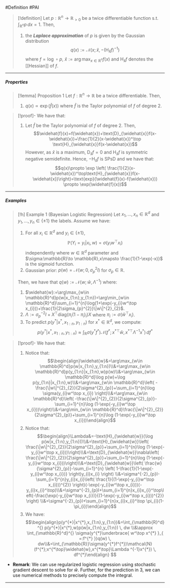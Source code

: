 #Definition #PAI 

> [!definition]
> Let $p:\mathbb{R}^n\to \mathbb{R}_{> 0}$ be a twice differentiable function s.t. $\int_{\mathbb{R}^n}^{} p \, dx=1$. Then, 
> 1. the ***Laplace approximation*** of $p$ is given by the Gaussian distribution $$q(x):=\mathcal{N}(x; \widehat{x},-(\text{H}_{\widehat{x}}f)^{-1})$$where $f = \log \circ p$, $\widehat{x}:=\arg\max_{x\in \mathbb{R}^n}f(x)$ and  $\text{H}_{\widehat{x}}f$ denotes the [[Hessian]] of $f$. 
---
##### Properties
> [!lemma] Proposition 1
> Let $f:\mathbb{R}^n\to \mathbb{R}$ be a twice differentiable. Then, 
> 1. $q(x)\propto\exp(\widehat{f}(x))$ where $\widehat{f}$ is the Taylor polynomial of $f$ of degree 2.

> [!proof]-
> We have that:
> 1. Let $\widehat{f}$ be the Taylor polynomial of $f$ of degree 2. Then, $$\widehat{f}(x)=f(\widehat{x})+\text{D}_{\widehat{x}}f(x-\widehat{x})+\frac{1}{2}(x-\widehat{x})^\top \text{H}_{\widehat{x}}f(x-\widehat{x})$$However, as $\widehat{x}$ is a maximum, $\text{D}_{\widehat{x}}f=0$ and $\text{H}_{\widehat{x}}f$ is symmetric negative semidefinite. Hence, $-\text{H}_{\widehat{x}}f$ is SPsD and we have that: $$q(x)\propto \exp \left(  \frac{1}{2}(x-\widehat{x})^\top\text{H}_{\widehat{x}}f(x-\widehat{x})\right)=\text{exp}(\widehat{f}(x)-f(\widehat{x}))  \propto \exp(\widehat{f}(x))$$
---
##### Examples
> [!h] Example 1 (Bayesian Logistic Regression)
> Let $x_{1},\dots,x_{n}\in \mathbb{R}^d$ and $y_{1},\dots,y_{n}\in \{ \pm 1 \}$ the labels. Assume we have:
> 1. For all $x_{i}\in \mathbb{R}^d$ and $y_{i}\in \{ \pm 1 \}$, $$\mathbb{P}(Y_{i}=y_{i}|x_{i},w)=\sigma(y_{i}w^\top x_{i})$$ independently where $w\in \mathbb{R}^d$ parameter and $\sigma:\mathbb{R}\to \mathbb{R},x\mapsto \frac{1}{1-\exp(-x)}$ is the sigmoid function. 
> 1. Gaussian prior: $p(w)=\mathcal{N}(w;0,\sigma^{2}_{p}I)$ for $\sigma_{p}\in \mathbb{R}$.
> 
> Then, we have that $q(w):=\mathcal{N}(w; \widehat{w}, \Lambda ^{-1})$ where:
> 1. $\widehat{w}:=\arg\max_{w\in \mathbb{R}^d}p(w|x_{1:n},y_{1:n})=\arg\min_{w\in \mathbb{R}^d}\sum_{i=1}^{n}\log(1+\exp(-y_{i}w^\top x_{i}))+\frac{1}{2\sigma_{p}^{2}}\|w\|^{2}_{2}$. 
> 2. $\Lambda:=\sigma_{p}^{-2}I+X^\top \text{diag}(\pi_{i}(1-\pi_{i})_{i})X$ where $\pi_{i}:=\sigma(\widehat{w}^\top x_{i})$.
> 3. To predict $p(y^{*}|x^{*},x_{1:n},y_{1:n})$ for $x^{*}\in \mathbb{R}^d$, we compute: $$p(y^{*}|x^{*},x_{1:n},y_{1:n})\approx \int_{\mathbb{R}}\sigma(y^{*}f^{*})\mathcal{N}(f^{*};x^{*\top}\widehat{w},x^{*\top}\Lambda ^{-1}x^{*})  \, df^{*} $$

> [!proof]-
> We have that:
> 1. Notice that: $$\begin{align}\widehat{w}&=\arg\max_{w\in \mathbb{R}^d}p(w|x_{1:n},y_{1:n})\\&=\arg\max_{w\in \mathbb{R}^d}p(y_{1:n}|x_{1:n},w)p(w)\\&=\arg\max_{w\in \mathbb{R}^d}\log p(w)+\log p(y_{1:n}|x_{1:n},w)\\&=\arg\max_{w\in \mathbb{R}^d}\left( -\frac{\|w\|^{2}_{2}}{2\sigma^{2}_{p}}+\sum_{i=1}^{n}\log \sigma(y_{i}w^\top x_{i}) \right)\\&=\arg\max_{w\in \mathbb{R}^d}\left( -\frac{\|w\|^{2}_{2}}{2\sigma^{2}_{p}}-\sum_{i=1}^{n}\log (1-\exp(-y_{i}w^\top x_{i}))\right)\\&=\arg\min_{w\in \mathbb{R}^d}\frac{\|w\|^{2}_{2}}{2\sigma^{2}_{p}}+\sum_{i=1}^{n}\log (1-\exp(-y_{i}w^\top x_{i}))\end{align}$$
> 2. Notice that: $$\begin{align}\Lambda&=-\text{H}_{\widehat{w}}(\log p(w|x_{1:n},y_{1:n}))\\&=\text{H}_{\widehat{w}}\left( \frac{\|w\|^{2}_{2}}{2\sigma^{2}_{p}}+\sum_{i=1}^{n}\log (1-\exp(-y_{i}w^\top x_{i}))\right)\\&=\text{D}_{\widehat{w}}\nabla\left( \frac{\|w\|^{2}_{2}}{2\sigma^{2}_{p}}+\sum_{i=1}^{n}\log (1-\exp(-y_{i}w^\top x_{i}))\right)\\&=\text{D}_{\widehat{w}}\left( \frac{w}{\sigma^{2}_{p}}-\sum_{i=1}^{n} \left( 1-\frac{1}{1-\exp(-y_{i}w^\top x_{i})} \right)y_{i}x_{i} \right) \\&=\sigma^{-2}_{p}I-\sum_{i=1}^{n}y_{i}x_{i}\left( \frac{1}{(1-\exp(-y_{i}w^\top x_{i}))^{2}} \right)(-\exp(-y_{i}w^\top x_{i}))(-y_{i}x_{i}^\top)\\&=\sigma^{-2}_{p}I+\sum_{i=1}^{n}x_{i}x_{i}^\top\left(-\frac{\exp(-y_{i}w^\top x_{i})}{(1-\exp(-y_{i}w^\top x_{i}))^{2}} \right) \\&=\sigma^{-2}_{p}I+\sum_{i=1}^{n}x_{i}x_{i}^\top \pi_{i}(1-\pi_{i})\end{align}$$
> 3. We have: $$\begin{align}p(y^{*}|x^{*},x_{1:n},y_{1:n})&=\int_{\mathbb{R}^d}^{} p(y^{*}|x^{*},w)p(w|x_{1:n},y_{1:n}) \, dw \\&\approx \int_{\mathbb{R}^d}^{} \sigma(y^{*}\underbrace{ w^\top x^{*} }_{ =:f^{*} })q(w) \, dw\\&=\int_{\mathbb{R}}\sigma(y^{*}f^{*})\mathcal{N}(f^{*};x^{*\top}\widehat{w},x^{*\top}\Lambda ^{-1}x^{*})  \, df^{*}\end{align} $$
- **Remark**: We can use regularized logistic regression using stochastic gradient descent to solve for $\widehat{w}$. Further, for the prediction in 3, we can use numerical methods to precisely compute the integral.
---

